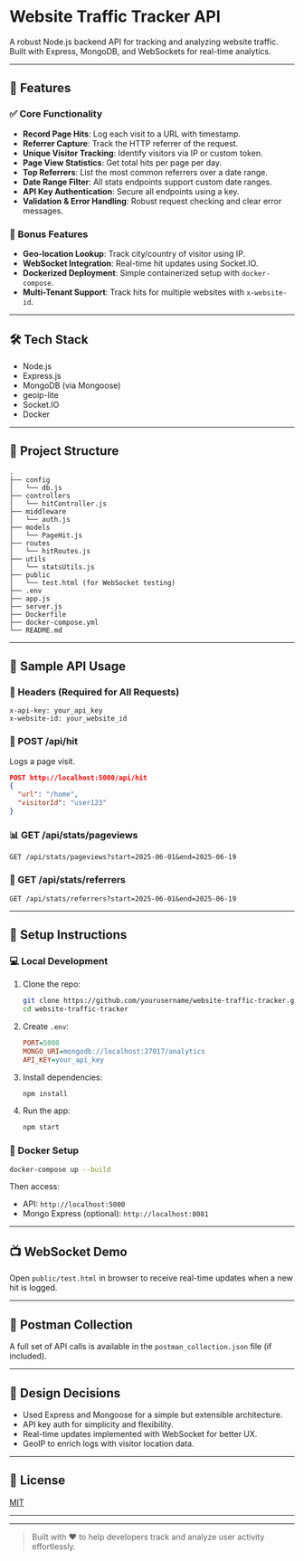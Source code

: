 # Website Traffic Tracker API

A robust Node.js backend API for tracking and analyzing website traffic. Built with Express, MongoDB, and WebSockets for real-time analytics.

---

## 🚀 Features

### ✅ Core Functionality

* **Record Page Hits**: Log each visit to a URL with timestamp.
* **Referrer Capture**: Track the HTTP referrer of the request.
* **Unique Visitor Tracking**: Identify visitors via IP or custom token.
* **Page View Statistics**: Get total hits per page per day.
* **Top Referrers**: List the most common referrers over a date range.
* **Date Range Filter**: All stats endpoints support custom date ranges.
* **API Key Authentication**: Secure all endpoints using a key.
* **Validation & Error Handling**: Robust request checking and clear error messages.

### 🔁 Bonus Features

* **Geo-location Lookup**: Track city/country of visitor using IP.
* **WebSocket Integration**: Real-time hit updates using Socket.IO.
* **Dockerized Deployment**: Simple containerized setup with `docker-compose`.
* **Multi-Tenant Support**: Track hits for multiple websites with `x-website-id`.

---

## 🛠️ Tech Stack

* Node.js
* Express.js
* MongoDB (via Mongoose)
* geoip-lite
* Socket.IO
* Docker

---

## 📁 Project Structure

```
.
├── config
│   └── db.js
├── controllers
│   └── hitController.js
├── middleware
│   └── auth.js
├── models
│   └── PageHit.js
├── routes
│   └── hitRoutes.js
├── utils
│   └── statsUtils.js
├── public
│   └── test.html (for WebSocket testing)
├── .env
├── app.js
├── server.js
├── Dockerfile
├── docker-compose.yml
└── README.md
```

---

## 🧪 Sample API Usage

### 🔐 Headers (Required for All Requests)

```
x-api-key: your_api_key
x-website-id: your_website_id
```

### 📌 POST /api/hit

Logs a page visit.

```json
POST http://localhost:5000/api/hit
{
  "url": "/home",
  "visitorId": "user123"
}
```

### 📊 GET /api/stats/pageviews

```http
GET /api/stats/pageviews?start=2025-06-01&end=2025-06-19
```

### 🔗 GET /api/stats/referrers

```http
GET /api/stats/referrers?start=2025-06-01&end=2025-06-19
```

---

## 🧱 Setup Instructions

### 💻 Local Development

1. Clone the repo:

   ```bash
   git clone https://github.com/yourusername/website-traffic-tracker.git
   cd website-traffic-tracker
   ```
2. Create `.env`:

   ```ini
   PORT=5000
   MONGO_URI=mongodb://localhost:27017/analytics
   API_KEY=your_api_key
   ```
3. Install dependencies:

   ```bash
   npm install
   ```
4. Run the app:

   ```bash
   npm start
   ```

### 🐳 Docker Setup

```bash
docker-compose up --build
```

Then access:

* API: `http://localhost:5000`
* Mongo Express (optional): `http://localhost:8081`

---

## 📺 WebSocket Demo

Open `public/test.html` in browser to receive real-time updates when a new hit is logged.

---

## 📂 Postman Collection

A full set of API calls is available in the `postman_collection.json` file (if included).

---

## 📃 Design Decisions

* Used Express and Mongoose for a simple but extensible architecture.
* API key auth for simplicity and flexibility.
* Real-time updates implemented with WebSocket for better UX.
* GeoIP to enrich logs with visitor location data.

---
## 📄 License

[MIT](LICENSE)

---

---

> Built with ❤️ to help developers track and analyze user activity effortlessly.
